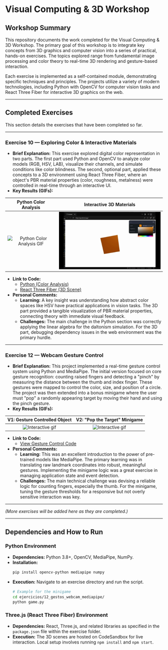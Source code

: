 # Visual Computing & 3D Workshop

## Workshop Summary

This repository documents the work completed for the Visual Computing & 3D Workshop. The primary goal of this workshop is to integrate key concepts from 3D graphics and computer vision into a series of practical, hands-on exercises. The topics explored range from fundamental image processing and color theory to real-time 3D rendering and gesture-based interaction.

Each exercise is implemented as a self-contained module, demonstrating specific techniques and principles. The projects utilize a variety of modern technologies, including Python with OpenCV for computer vision tasks and React Three Fiber for interactive 3D graphics on the web.

---

## Completed Exercises

This section details the exercises that have been completed so far.

---

### Exercise 10 — Exploring Color & Interactive Materials

- **Brief Explanation:** This exercise explored digital color representation in two parts. The first part used Python and OpenCV to analyze color models (RGB, HSV, LAB), visualize their channels, and simulate conditions like color blindness. The second, optional part, applied these concepts to a 3D environment using React Three Fiber, where an object's PBR material properties (color, roughness, metalness) were controlled in real-time through an interactive UI.
- **Key Results (GIFs):**

|               Python Color Analysis                |                Interactive 3D Materials                |
| :------------------------------------------------: | :----------------------------------------------------: |
| ![Python Color Analysis GIF](./gifs/10/python.gif) | ![Interactive 3D Material Demo](./gifs/10/threejs.gif) |

- **Link to Code:**
  - [Python (Color Analysis)](./ejercicios/10_modelos_color_percepcion/python/)
  - [React Three Fiber (3D Scene)](./ejercicios/10_modelos_color_percepcion/threejs/)
- **Personal Comments:**
  - **Learning:** A key insight was understanding how abstract color spaces like HSV have practical applications in vision tasks. The 3D part provided a tangible visualization of PBR material properties, connecting theory with immediate visual feedback.
  - **Challenges:** The main challenge in the Python section was correctly applying the linear algebra for the daltonism simulation. For the 3D part, debugging dependency issues in the web environment was the primary hurdle.

---

### Exercise 12 — Webcam Gesture Control

- **Brief Explanation:** This project implemented a real-time gesture control system using Python and MediaPipe. The initial version focused on core gesture recognition: counting raised fingers and detecting a "pinch" by measuring the distance between the thumb and index finger. These gestures were mapped to control the color, size, and position of a circle. The project was then extended into a bonus minigame where the user must "pop" a randomly appearing target by moving their hand and using the pinch gesture.
- **Key Results (GIFs):**

|       V1: Gesture Controlled Object        |        V2: "Pop the Target" Minigame        |
| :----------------------------------------: | :-----------------------------------------: |
| ![Interactive gif](./gifs/12/gestures.gif) | ![Interactive gif](./gifs/12/mini-game.gif) |

- **Link to Code:**
  - [View Gesture Control Code](./ejercicios/12_gestos_webcam_mediapipe/)
- **Personal Comments:**
  - **Learning:** This was an excellent introduction to the power of pre-trained models like MediaPipe. The primary learning was in translating raw landmark coordinates into robust, meaningful gestures. Implementing the minigame logic was a great exercise in managing application state and event detection.
  - **Challenges:** The main technical challenge was devising a reliable logic for counting fingers, especially the thumb. For the minigame, tuning the gesture thresholds for a responsive but not overly sensitive interaction was key.

---

_(More exercises will be added here as they are completed.)_

---

## Dependencies and How to Run

### Python Environment

- **Dependencies:** Python 3.8+, OpenCV, MediaPipe, NumPy.
- **Installation:**
  ```bash
  pip install opencv-python mediapipe numpy
  ```
- **Execution:** Navigate to an exercise directory and run the script.
  ```bash
  # Example for the minigame
  cd ejercicios/12_gestos_webcam_mediapipe/
  python game.py
  ```

### Three.js (React Three Fiber) Environment

- **Dependencies:** React, Three.js, and related libraries as specified in the `package.json` file within the exercise folder.
- **Execution:** The 3D scenes are hosted on CodeSandbox for live interaction. Local setup involves running `npm install` and `npm start`.

